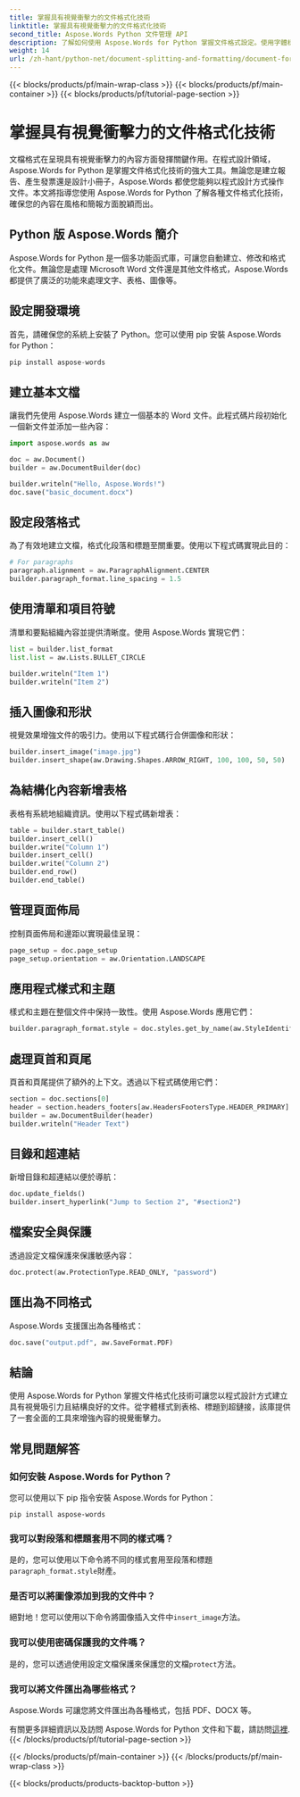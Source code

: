 ```yaml
---
title: 掌握具有視覺衝擊力的文件格式化技術
linktitle: 掌握具有視覺衝擊力的文件格式化技術
second_title: Aspose.Words Python 文件管理 API
description: 了解如何使用 Aspose.Words for Python 掌握文件格式設定。使用字體樣式、表格、圖像等建立具有視覺吸引力的文件。帶有程式碼範例的分步指南。
weight: 14
url: /zh-hant/python-net/document-splitting-and-formatting/document-formatting-techniques/
---
```


{{< blocks/products/pf/main-wrap-class >}}
{{< blocks/products/pf/main-container >}}
{{< blocks/products/pf/tutorial-page-section >}}

# 掌握具有視覺衝擊力的文件格式化技術

文檔格式在呈現具有視覺衝擊力的內容方面發揮關鍵作用。在程式設計領域，Aspose.Words for Python 是掌握文件格式化技術的強大工具。無論您是建立報告、產生發票還是設計小冊子，Aspose.Words 都使您能夠以程式設計方式操作文件。本文將指導您使用 Aspose.Words for Python 了解各種文件格式化技術，確保您的內容在風格和簡報方面脫穎而出。

## Python 版 Aspose.Words 簡介

Aspose.Words for Python 是一個多功能函式庫，可讓您自動建立、修改和格式化文件。無論您是處理 Microsoft Word 文件還是其他文件格式，Aspose.Words 都提供了廣泛的功能來處理文字、表格、圖像等。

## 設定開發環境

首先，請確保您的系統上安裝了 Python。您可以使用 pip 安裝 Aspose.Words for Python：

```python
pip install aspose-words
```

## 建立基本文檔

讓我們先使用 Aspose.Words 建立一個基本的 Word 文件。此程式碼片段初始化一個新文件並添加一些內容：

```python
import aspose.words as aw

doc = aw.Document()
builder = aw.DocumentBuilder(doc)

builder.writeln("Hello, Aspose.Words!")
doc.save("basic_document.docx")
```

## 設定段落格式

為了有效地建立文檔，格式化段落和標題至關重要。使用以下程式碼實現此目的：

```python
# For paragraphs
paragraph.alignment = aw.ParagraphAlignment.CENTER
builder.paragraph_format.line_spacing = 1.5
```
## 使用清單和項目符號

清單和要點組織內容並提供清晰度。使用 Aspose.Words 實現它們：

```python
list = builder.list_format
list.list = aw.Lists.BULLET_CIRCLE

builder.writeln("Item 1")
builder.writeln("Item 2")
```

## 插入圖像和形狀

視覺效果增強文件的吸引力。使用以下程式碼行合併圖像和形狀：

```python
builder.insert_image("image.jpg")
builder.insert_shape(aw.Drawing.Shapes.ARROW_RIGHT, 100, 100, 50, 50)
```

## 為結構化內容新增表格

表格有系統地組織資訊。使用以下程式碼新增表：

```python
table = builder.start_table()
builder.insert_cell()
builder.write("Column 1")
builder.insert_cell()
builder.write("Column 2")
builder.end_row()
builder.end_table()
```

## 管理頁面佈局

控制頁面佈局和邊距以實現最佳呈現：

```python
page_setup = doc.page_setup
page_setup.orientation = aw.Orientation.LANDSCAPE
```

## 應用程式樣式和主題

樣式和主題在整個文件中保持一致性。使用 Aspose.Words 應用它們：

```python
builder.paragraph_format.style = doc.styles.get_by_name(aw.StyleIdentifier.TITLE)
```

## 處理頁首和頁尾

頁首和頁尾提供了額外的上下文。透過以下程式碼使用它們：

```python
section = doc.sections[0]
header = section.headers_footers[aw.HeadersFootersType.HEADER_PRIMARY]
builder = aw.DocumentBuilder(header)
builder.writeln("Header Text")
```

## 目錄和超連結

新增目錄和超連結以便於導航：

```python
doc.update_fields()
builder.insert_hyperlink("Jump to Section 2", "#section2")
```

## 檔案安全與保護

透過設定文檔保護來保護敏感內容：

```python
doc.protect(aw.ProtectionType.READ_ONLY, "password")
```

## 匯出為不同格式

Aspose.Words 支援匯出為各種格式：

```python
doc.save("output.pdf", aw.SaveFormat.PDF)
```

## 結論

使用 Aspose.Words for Python 掌握文件格式化技術可讓您以程式設計方式建立具有視覺吸引力且結構良好的文件。從字體樣式到表格、標題到超鏈接，該庫提供了一套全面的工具來增強內容的視覺衝擊力。

## 常見問題解答

### 如何安裝 Aspose.Words for Python？
您可以使用以下 pip 指令安裝 Aspose.Words for Python：
```
pip install aspose-words
```

### 我可以對段落和標題套用不同的樣式嗎？
是的，您可以使用以下命令將不同的樣式套用至段落和標題`paragraph_format.style`財產。

### 是否可以將圖像添加到我的文件中？
絕對地！您可以使用以下命令將圖像插入文件中`insert_image`方法。

### 我可以使用密碼保護我的文件嗎？
是的，您可以透過使用設定文檔保護來保護您的文檔`protect`方法。

### 我可以將文件匯出為哪些格式？
Aspose.Words 可讓您將文件匯出為各種格式，包括 PDF、DOCX 等。

有關更多詳細資訊以及訪問 Aspose.Words for Python 文件和下載，請訪問[這裡](https://reference.aspose.com/words/python-net/).
{{< /blocks/products/pf/tutorial-page-section >}}

{{< /blocks/products/pf/main-container >}}
{{< /blocks/products/pf/main-wrap-class >}}

{{< blocks/products/products-backtop-button >}}
